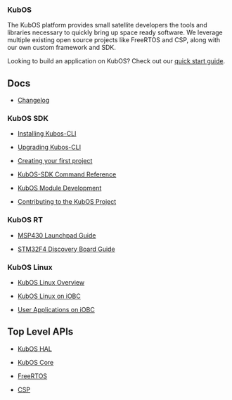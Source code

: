 ### KubOS

The KubOS platform provides small satellite developers the tools and libraries necessary to quickly bring up space ready software. We leverage multiple existing open source projects like FreeRTOS and CSP, along with our own custom framework and SDK.

Looking to build an application on KubOS? Check out our [quick start guide](docs/first-project.md).

## Docs

 - [Changelog](docs/changelog.md)
 
### KubOS SDK

 - [Installing Kubos-CLI](docs/cli-installing.md)

 - [Upgrading Kubos-CLI](docs/cli-upgrading.md)

 - [Creating your first project](docs/first-project.md)

 - [KubOS-SDK Command Reference](docs/sdk-reference.md)

 - [KubOS Module Development](docs/kubos-development.md)

 - [Contributing to the KubOS Project](docs/contribution-process.md)
 
### KubOS RT

 - [MSP430 Launchpad Guide](docs/MSP430-launchpad-guide.md)

 - [STM32F4 Discovery Board Guide](docs/STM32F4-discovery-board-guide.md)
 
### KubOS Linux
 
 - [KubOS Linux Overview](docs/Linux_Overview.md)
 
 - [KubOS Linux on iOBC](docs/Linux_on_iOBC.md)
 
 - [User Applications on iOBC](docs/User_App_on_iOBC.md)


## Top Level APIs

 - [KubOS HAL](./kubos-hal/index.html)

 - [KubOS Core](./kubos-core/index.html)

 - [FreeRTOS](./freertos/index.html)

 - [CSP](./libcsp/index.html)

